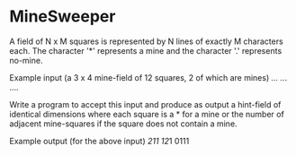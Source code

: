 # MineSweeper
A field of N x M squares is represented by N lines of exactly M characters each. The character '*' represents 
a mine and the character '.' represents no-mine. 

Example input (a 3 x 4 mine-field of 12 squares, 2 of which are mines)
*...
..*.
....

Write a program to accept this input and produce as output a hint-field of identical dimensions where each square is a * for a mine or the number of 
adjacent mine-squares if the square does not contain a mine. 

Example output (for the above input)
*211
12*1
0111
